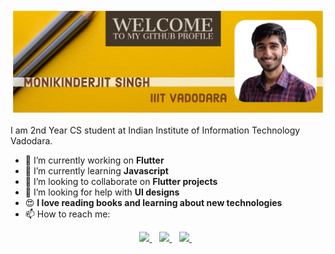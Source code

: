 
<img src="https://github.com/Monik09/Monik09/blob/master/required/My%20Post.jpg">

I am 2nd Year CS student at Indian Institute of Information Technology Vadodara. 

- 🔭 I’m currently working on **Flutter** 
- 🌱 I’m currently learning **Javascript**
- 👯 I’m looking to collaborate on **Flutter projects**
- 🤔 I’m looking for help with **UI designs**
- :heart_eyes: **I love reading books and learning about new technologies**
- 📫 How to reach me: 
<p align="center">
  <a href="https://www.linkedin.com/in/monikinderjit-singh/">
    <img src="https://img.shields.io/badge/linkedin-%230077B5.svg?&style=for-the-badge&logo=linkedin&logoColor=white" />
  </a>&nbsp;&nbsp;
  <a href="https://twitter.com/MonikIJS">
    <img src="https://img.shields.io/badge/twitter-%231DA1F2.svg?&style=for-the-badge&logo=twitter&logoColor=white" />
  </a>&nbsp;&nbsp;
  <a href="https://www.instagram.com/monikinderjit_singh_/">
    <img src="https://img.shields.io/badge/instagram-%23E4405F.svg?&style=for-the-badge&logo=instagram&logoColor=white" />
  </a>&nbsp;&nbsp;
</p>
